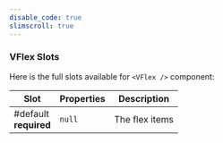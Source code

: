 ```yaml
---
disable_code: true
slimscroll: true
---
```


### VFlex Slots

Here is the full slots available for `<VFlex />` component:

| Slot                       | Properties                          | Description    |
| -------------------------- | ----------------------------------- | -------------- |
| #default<br />**required** | <span class="is-null">`null`</span> | The flex items |
